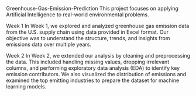 Greenhouse-Gas-Emission-Prediction
This project focuses on applying Artificial Intelligence to real-world environmental problems.

Week 1
In Week 1, we explored and analyzed greenhouse gas emission data from the U.S. supply chain using data provided in Excel format. Our objective was to understand the structure, trends, and insights from emissions data over multiple years.

Week 2
In Week 2, we extended our analysis by cleaning and preprocessing the data. This included handling missing values, dropping irrelevant columns, and performing exploratory data analysis (EDA) to identify key emission contributors. We also visualized the distribution of emissions and examined the top emitting industries to prepare the dataset for machine learning models.
